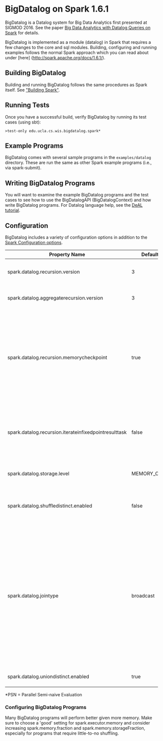 # BigDatalog on Spark 1.6.1 

BigDatalog is a Datalog system for Big Data Analytics first presented at SIGMOD 2016.  See the paper [Big Data Analytics with Datalog Queries on Spark](http://yellowstone.cs.ucla.edu/~yang/paper/sigmod2016-p958.pdf) for details.

BigDatalog is implemented as a module (datalog) in Spark that requires a few changes to the core and sql modules.  Building, configuring and running examples follows the normal Spark approach which you can read about under [here] (http://spark.apache.org/docs/1.6.1/). 

## Building BigDatalog
Building and running BigDatalog follows the same procedures as Spark itself.  See ["Building Spark"](http://spark.apache.org/docs/1.6.1/building-spark.html).

## Running Tests
Once you have a successful build, verify BigDatalog by running its test cases (using sbt):

    >test-only edu.ucla.cs.wis.bigdatalog.spark*

## Example Programs

BigDatalog comes with several sample programs in the `examples/datalog` directory.  These are run the same as other Spark example programs (i.e., via spark-submit).

## Writing BigDatalog Programs
You will want to examine the example BigDatalog programs and the test cases to see how to use the BigDatalogAPI (BigDatalogContext) and how write BigDatalog programs.  For Datalog language help, see the [DeAL tutorial](http://wis.cs.ucla.edu/deals/tutorial/).   

## Configuration

BigDatalog includes a variety of configuration options in addition to the [Spark Configuration options](http://spark.apache.org/docs/1.6.1/configuration.html).

Property Name | Default | Meaning
------------- | -------------| -------------
spark.datalog.recursion.version|3|1 = Multi Job PSN, 2 = Multi Job PSN w/ SetRDD, 3 = Single Job PSN w/ SetRDD
spark.datalog.aggregaterecursion.version|3|1 = Multi Job PSN, 2 = Multi Job PSN w/ SetRDD, 3 = Single Job PSN w/ SetRDD
spark.datalog.recursion.memorycheckpoint|true|Each iteration of recursion, cache the RDDs in memory and clear the lineage.  Avoids a stack-overflow from long lineages and greatly reduces closurecleaning time but you better have enough memory. Use false if the program+dataset requires few iterations. 
spark.datalog.recursion.iterateinfixedpointresulttask|false|Decomposable predicates will not require shuffling during recursion.  This flag allows the FixedPointResultTask to iterate rather than perform a single iteration. 
spark.datalog.storage.level|MEMORY_ONLY|Default StorageLevel for recursive predicate RDD caching.
spark.datalog.shuffledistinct.enabled|false|Enables a "map-side distinct" before a shuffle to reduce the amount of data produced during a join in a recursion.
spark.datalog.jointype|broadcast|"broadcast" (or no setting at all) - the plan generator will attempt to insert BroadcastHints into the plan to produce a BroadcastJoin.  "shuffle" - the plan generator will attempt to insert CacheHints to cache the build side of a ShuffleHashJoin.  "sortmerge" - the plan generator will attempt no hints and produce a SortMergeJoin.  With "broadcast" or "shuffle", if no hints are given, SortMergeJoin is produced. 
spark.datalog.uniondistinct.enabled|true|Deduplicate union operations.  Datalog uses set-semantics.

*PSN = Parallel Semi-naive Evaluation

### Configuring BigDatalog Programs
Many BigDatalog programs will perform better given more memory.  Make sure to choose a 'good' setting for spark.executor.memory and consider increasing spark.memory.fraction and spark.memory.storageFraction, especially for programs that require little-to-no shuffling.
